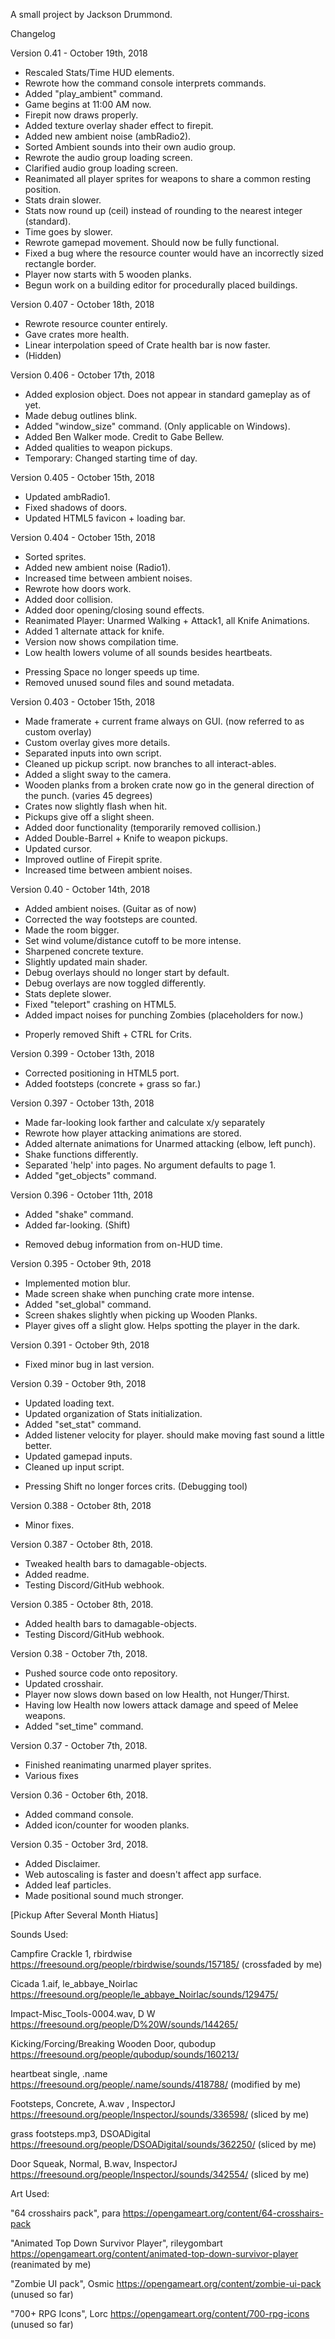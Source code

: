 
A small project by Jackson Drummond.

Changelog

Version 0.41 - October 19th, 2018
+ Rescaled Stats/Time HUD elements.
+ Rewrote how the command console interprets commands.
+ Added "play_ambient" command.
+ Game begins at 11:00 AM now.
+ Firepit now draws properly.
+ Added texture overlay shader effect to firepit.
+ Added new ambient noise (ambRadio2).
+ Sorted Ambient sounds into their own audio group.
+ Rewrote the audio group loading screen.
+ Clarified audio group loading screen.
+ Reanimated all player sprites for weapons to share a common resting position.
+ Stats drain slower.
+ Stats now round up (ceil) instead of rounding to the nearest integer (standard).
+ Time goes by slower.
+ Rewrote gamepad movement. Should now be fully functional.
+ Fixed a bug where the resource counter would have an incorrectly sized rectangle border.
+ Player now starts with 5 wooden planks.
+ Begun work on a building editor for procedurally placed buildings.

Version 0.407 - October 18th, 2018
+ Rewrote resource counter entirely.
+ Gave crates more health.
+ Linear interpolation speed of Crate health bar is now faster.
+ (Hidden)

Version 0.406 - October 17th, 2018
+ Added explosion object. Does not appear in standard gameplay as of yet.
+ Made debug outlines blink.
+ Added "window_size" command. (Only applicable on Windows).
+ Added Ben Walker mode. Credit to Gabe Bellew.
+ Added qualities to weapon pickups.
+ Temporary: Changed starting time of day.

Version 0.405 - October 15th, 2018
+ Updated ambRadio1.
+ Fixed shadows of doors.
+ Updated HTML5 favicon + loading bar.

Version 0.404 - October 15th, 2018
+ Sorted sprites.
+ Added new ambient noise (Radio1).
+ Increased time between ambient noises.
+ Rewrote how doors work.
+ Added door collision.
+ Added door opening/closing sound effects.
+ Reanimated Player: Unarmed Walking + Attack1, all Knife Animations.
+ Added 1 alternate attack for knife.
+ Version now shows compilation time.
+ Low health lowers volume of all sounds besides heartbeats.
- Pressing Space no longer speeds up time.
- Removed unused sound files and sound metadata.

Version 0.403 - October 15th, 2018
+ Made framerate + current frame always on GUI. (now referred to as custom overlay)
+ Custom overlay gives more details.
+ Separated inputs into own script.
+ Cleaned up pickup script. now branches to all interact-ables.
+ Added a slight sway to the camera.
+ Wooden planks from a broken crate now go in the general direction of the punch. (varies 45 degrees)
+ Crates now slightly flash when hit.
+ Pickups give off a slight sheen.
+ Added door functionality (temporarily removed collision.)
+ Added Double-Barrel + Knife to weapon pickups.
+ Updated cursor.
+ Improved outline of Firepit sprite.
+ Increased time between ambient noises.

Version 0.40 - October 14th, 2018
+ Added ambient noises. (Guitar as of now)
+ Corrected the way footsteps are counted.
+ Made the room bigger.
+ Set wind volume/distance cutoff to be more intense.
+ Sharpened concrete texture.
+ Slightly updated main shader.
+ Debug overlays should no longer start by default.
+ Debug overlays are now toggled differently.
+ Stats deplete slower.
+ Fixed "teleport" crashing on HTML5.
+ Added impact noises for punching Zombies (placeholders for now.)
- Properly removed Shift + CTRL for Crits.

Version 0.399 - October 13th, 2018
+ Corrected positioning in HTML5 port.
+ Added footsteps (concrete + grass so far.)

Version 0.397 - October 13th, 2018
+ Made far-looking look farther and calculate x/y separately
+ Rewrote how player attacking animations are stored.
+ Added alternate animations for Unarmed attacking (elbow, left punch).
+ Shake functions differently.
+ Separated 'help' into pages. No argument defaults to page 1.
+ Added "get_objects" command.


Version 0.396 - October 11th, 2018
+ Added "shake" command.
+ Added far-looking. (Shift)
- Removed debug information from on-HUD time.

Version 0.395 - October 9th, 2018
+ Implemented motion blur.
+ Made screen shake when punching crate more intense.
+ Added "set_global" command.
+ Screen shakes slightly when picking up Wooden Planks.
+ Player gives off a slight glow. Helps spotting the player in the dark.

Version 0.391 - October 9th, 2018
+ Fixed minor bug in last version.

Version 0.39 - October 9th, 2018
+ Updated loading text.
+ Updated organization of Stats initialization.
+ Added "set_stat" command.
+ Added listener velocity for player. should make moving fast sound a little better.
+ Updated gamepad inputs.
+ Cleaned up input script.
- Pressing Shift no longer forces crits. (Debugging tool)

Version 0.388 - October 8th, 2018
+ Minor fixes.

Version 0.387 - October 8th, 2018.
+ Tweaked health bars to damagable-objects.
+ Added readme.
+ Testing Discord/GitHub webhook.

Version 0.385 - October 8th, 2018.
+ Added health bars to damagable-objects.
+ Testing Discord/GitHub webhook.

Version 0.38 - October 7th, 2018.
+ Pushed source code onto repository.
+ Updated crosshair.
+ Player now slows down based on low Health, not Hunger/Thirst.
+ Having low Health now lowers attack damage and speed of Melee weapons.
+ Added "set_time" command.

Version 0.37 - October 7th, 2018.
+ Finished reanimating unarmed player sprites.
+ Various fixes

Version 0.36 - October 6th, 2018.
+ Added command console.
+ Added icon/counter for wooden planks.

Version 0.35 - October 3rd, 2018.
+ Added Disclaimer.
+ Web autoscaling is faster and doesn't affect app surface.
+ Added leaf particles.
+ Made positional sound much stronger.

[Pickup After Several Month Hiatus]



Sounds Used:

Campfire Crackle 1, rbirdwise
https://freesound.org/people/rbirdwise/sounds/157185/
(crossfaded by me)

Cicada 1.aif, le_abbaye_Noirlac
https://freesound.org/people/le_abbaye_Noirlac/sounds/129475/

Impact-Misc_Tools-0004.wav, D W
https://freesound.org/people/D%20W/sounds/144265/

Kicking/Forcing/Breaking Wooden Door, qubodup
https://freesound.org/people/qubodup/sounds/160213/

heartbeat single, .name
https://freesound.org/people/.name/sounds/418788/
(modified by me)

Footsteps, Concrete, A.wav , InspectorJ
https://freesound.org/people/InspectorJ/sounds/336598/
(sliced by me)

grass footsteps.mp3, DSOADigital
https://freesound.org/people/DSOADigital/sounds/362250/
(sliced by me)

Door Squeak, Normal, B.wav, InspectorJ
https://freesound.org/people/InspectorJ/sounds/342554/
(sliced by me)

Art Used:

"64 crosshairs pack", para
https://opengameart.org/content/64-crosshairs-pack

"Animated Top Down Survivor Player", rileygombart
https://opengameart.org/content/animated-top-down-survivor-player
(reanimated by me)

"Zombie UI pack", Osmic
https://opengameart.org/content/zombie-ui-pack
(unused so far)

"700+ RPG Icons", Lorc
https://opengameart.org/content/700-rpg-icons
(unused so far)

